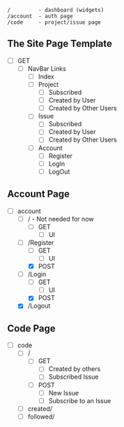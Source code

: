 ```
/         - dashboard (widgets)
/account  - auth page
/code     - project/issue page
```

## The Site Page Template
- [ ] GET
  - [ ] NavBar Links
    - [ ] Index
    - [ ] Project
      - [ ] Subscribed
      - [ ] Created by User
      - [ ] Created by Other Users
    - [ ] Issue
      - [ ] Subscribed
      - [ ] Created by User
      - [ ] Created by Other Users
    - [ ] Account
      - [ ] Register
      - [ ] LogIn
      - [ ] LogOut

## Account Page
- [ ] account
  - [ ] / - Not needed for now
    - [ ] GET
      - [ ] UI
  - [ ] /Register
    - [ ] GET
      - [ ] UI
    - [x] POST
  - [ ] /Login
    - [ ] GET
      - [ ] UI
    - [x] POST
  - [x] /Logout

## Code Page
- [ ] code
  - [ ] /
    - [ ] GET
      - [ ] Created by others
      - [ ] Subscribed Issue
    - [ ] POST
      - [ ] New Issue
      - [ ] Subscribe to an Issue
  - [ ] created/
  - [ ] followed/

